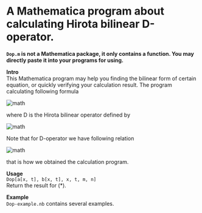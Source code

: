 A Mathematica program about calculating Hirota bilinear D-operator.
====
**`Dop.m` is not a Mathematica package, it only contains a function. You may directly paste it into your programs for using.**

**Intro**  
This Mathematica program may help you finding the bilinear form of certain equation, or quickly verifying your calculation result.
The program calculating following formula


![math](https://render.githubusercontent.com/render/math?math=D_x%5En%20D_y%5Em%20a%28x%2Ct%29%5Ccdot%20b%28x%2Ct%29%2C%20%5Cquad%20%28%2A%29)

  
where D is the Hirota bilinear operator defined by


![math](https://render.githubusercontent.com/render/math?math=D_x%5EmD_t%5En%20f%5Ccdot%20g%0A%20%20%20%20%3D%5Cleft.%5Cleft%28%5Cfrac%7B%5Cpartial%7D%7B%5Cpartial%20x%7D-%5Cfrac%7B%5Cpartial%7D%7B%5Cpartial%20x%27%7D%5Cright%29%5Em%5Cleft%28%5Cfrac%7B%5Cpartial%7D%7B%5Cpartial%20t%7D-%5Cfrac%7B%5Cpartial%7D%7B%5Cpartial%20t%27%7D%5Cright%29%5En%20%5Bf%28x%2Cy%29g%28x%27%2Ct%27%29%5D%5Cright%7C_%7Bx%3Dx%27%2Ct%3Dt%27%7D.)

  
Note that for D-operator we have following relation


![math](https://render.githubusercontent.com/render/math?math=D_t%5Em%20D_x%5En%20a%5Ccdot%20b%3DD_x%5En%20D_t%5Em%20a%5Ccdot%20b%3DD_x%5E%7Bn-1%7D%20D_t%5Em%20D_x%20a%5Ccdot%20b%2C)

  
that is how we obtained the calculation program.

**Usage**  
```Dop[a[x, t], b[x, t], x, t, m, n]```  
Return the result for (*).

**Example**  
`Dop-example.nb` contains several examples.